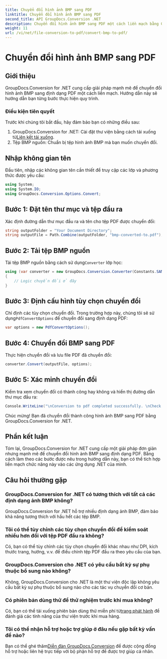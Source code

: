 ```yaml
---
title: Chuyển đổi hình ảnh BMP sang PDF
linktitle: Chuyển đổi hình ảnh BMP sang PDF
second_title: API GroupDocs.Conversion .NET
description: Chuyển đổi hình ảnh BMP sang PDF một cách liền mạch bằng GroupDocs.Conversion for .NET. Tùy chọn tùy chỉnh cho đầu ra tối ưu.
weight: 11
url: /vi/net/file-conversion-to-pdf/convert-bmp-to-pdf/
---
```


# Chuyển đổi hình ảnh BMP sang PDF

## Giới thiệu
GroupDocs.Conversion for .NET cung cấp giải pháp mạnh mẽ để chuyển đổi hình ảnh BMP sang định dạng PDF một cách liền mạch. Hướng dẫn này sẽ hướng dẫn bạn từng bước thực hiện quy trình.
### Điều kiện tiên quyết
Trước khi chúng tôi bắt đầu, hãy đảm bảo bạn có những điều sau:
1.  GroupDocs.Conversion for .NET: Cài đặt thư viện bằng cách tải xuống từ[Liên kết tải xuống](https://releases.groupdocs.com/conversion/net/).
2. Tệp BMP nguồn: Chuẩn bị tệp hình ảnh BMP mà bạn muốn chuyển đổi.

## Nhập không gian tên
Đầu tiên, nhập các không gian tên cần thiết để truy cập các lớp và phương thức được yêu cầu:
```csharp
using System;
using System.IO;
using GroupDocs.Conversion.Options.Convert;
```
## Bước 1: Đặt tên thư mục và tệp đầu ra
Xác định đường dẫn thư mục đầu ra và tên cho tệp PDF được chuyển đổi:
```csharp
string outputFolder = "Your Document Directory";
string outputFile = Path.Combine(outputFolder, "bmp-converted-to.pdf");
```
## Bước 2: Tải tệp BMP nguồn
 Tải tệp BMP nguồn bằng cách sử dụng`Converter` lớp học:
```csharp
using (var converter = new GroupDocs.Conversion.Converter(Constants.SAMPLE_BMP))
{
    // Logic chuyển đổi ở đây
}
```
## Bước 3: Định cấu hình tùy chọn chuyển đổi
 Chỉ định các tùy chọn chuyển đổi. Trong trường hợp này, chúng tôi sẽ sử dụng`PdfConvertOptions` để chuyển đổi sang định dạng PDF:
```csharp
var options = new PdfConvertOptions();
```
## Bước 4: Chuyển đổi BMP sang PDF
Thực hiện chuyển đổi và lưu file PDF đã chuyển đổi:
```csharp
converter.Convert(outputFile, options);
```
## Bước 5: Xác minh chuyển đổi
Kiểm tra xem chuyển đổi có thành công hay không và hiển thị đường dẫn thư mục đầu ra:
```csharp
Console.WriteLine("\nConversion to pdf completed successfully. \nCheck output in {0}", outputFolder);
```
Chúc mừng! Bạn đã chuyển đổi thành công hình ảnh BMP sang PDF bằng GroupDocs.Conversion for .NET.

## Phần kết luận
Tóm lại, GroupDocs.Conversion for .NET cung cấp một giải pháp đơn giản nhưng mạnh mẽ để chuyển đổi hình ảnh BMP sang định dạng PDF. Bằng cách làm theo các bước được nêu trong hướng dẫn này, bạn có thể tích hợp liền mạch chức năng này vào các ứng dụng .NET của mình.
## Câu hỏi thường gặp
### GroupDocs.Conversion for .NET có tương thích với tất cả các định dạng ảnh BMP không?
GroupDocs.Conversion for .NET hỗ trợ nhiều định dạng ảnh BMP, đảm bảo khả năng tương thích với hầu hết các tệp BMP.
### Tôi có thể tùy chỉnh các tùy chọn chuyển đổi để kiểm soát nhiều hơn đối với tệp PDF đầu ra không?
Có, bạn có thể tùy chỉnh các tùy chọn chuyển đổi khác nhau như DPI, kích thước trang, hướng, v.v. để điều chỉnh tệp PDF đầu ra theo yêu cầu của bạn.
### GroupDocs.Conversion cho .NET có yêu cầu bất kỳ sự phụ thuộc bổ sung nào không?
Không, GroupDocs.Conversion cho .NET là một thư viện độc lập không yêu cầu bất kỳ sự phụ thuộc bổ sung nào cho các tác vụ chuyển đổi cơ bản.
### Có phiên bản dùng thử để thử nghiệm trước khi mua không?
 Có, bạn có thể tải xuống phiên bản dùng thử miễn phí từ[trang phát hành](https://releases.groupdocs.com/) để đánh giá các tính năng của thư viện trước khi mua hàng.
### Tôi có thể nhận hỗ trợ hoặc trợ giúp ở đâu nếu gặp bất kỳ vấn đề nào?
 Bạn có thể ghé thăm[Diễn đàn GroupDocs.Conversion](https://forum.groupdocs.com/c/conversion/11) để được cộng đồng hỗ trợ hoặc liên hệ trực tiếp với bộ phận hỗ trợ để được trợ giúp cá nhân.